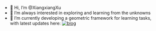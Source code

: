 - 👋 Hi, I’m @XiangxiangXu
- 👀 I’m always interested in exploring and learning from the unknowns
- 🌱 I’m currently developing a geometric framework for learning tasks, with latest updates here: [![blog](https://img.shields.io/badge/blog-gilearning.github.io-black)](https://gilearning.github.io/)
<!---
XiangxiangXu/XiangxiangXu is a ✨ special ✨ repository because its `README.md` (this file) appears on your GitHub profile.
You can click the Preview link to take a look at your changes.

--->
